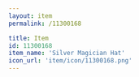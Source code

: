 ```yaml
---
layout: item
permalink: /11300168

title: Item
id: 11300168
item_name: 'Silver Magician Hat'
icon_url: 'item/icon/11300168.png'
---
```

